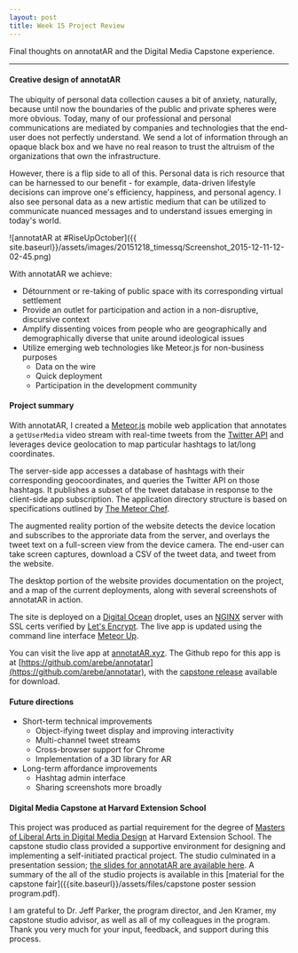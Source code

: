 ```yaml
---
layout: post
title: Week 15 Project Review
---
```


Final thoughts on annotatAR and the Digital Media Capstone experience.

-----

#### Creative design of annotatAR

The ubiquity of personal data collection causes a bit of anxiety, naturally, because until now the boundaries of the public and private spheres were more obvious. Today, many of our professional and personal communications are mediated by companies and technologies that the end-user does not perfectly understand. We send a lot of information through an opaque black box and we have no real reason to trust the altruism of the organizations that own the infrastructure.

However, there is a flip side to all of this. Personal data is rich resource that can be harnessed to our benefit - for example, data-driven lifestyle decisions can improve one's efficiency, happiness, and personal agency.  I also see personal data as a new artistic medium that can be utilized to communicate nuanced messages and to understand issues emerging in today's world.

![annotatAR at #RiseUpOctober]({{ site.baseurl}}/assets/images/20151218_timessq/Screenshot_2015-12-11-12-02-45.png)

With annotatAR we achieve:

- Détournment or re-taking of public space with its corresponding virtual settlement
- Provide an outlet for participation and action in a non-disruptive, discursive context
- Amplify dissenting voices from people who are geographically and demographically diverse that unite around ideological issues
- Utilize emerging web technologies like Meteor.js for non-business purposes
    - Data on the wire
    - Quick deployment
    - Participation in the development community 

#### Project summary

With annotatAR, I created a [Meteor.js](https://www.meteor.com/) mobile web application that annotates a `getUserMedia` video stream with real-time tweets from the [Twitter API](https://dev.twitter.com/overview/documentation) and leverages device geolocation to map particular hashtags to lat/long coordinates. 

The server-side app accesses a database of hashtags with their corresponding geocoordinates, and queries the Twitter API on those hashtags. It publishes a subset of the tweet database in response to the client-side app subscription. The application directory structure is based on specifications outlined by [The Meteor Chef](https://themeteorchef.com/snippets/organizing-your-meteor-project/).

The augmented reality portion of the website detects the device location and subscribes to the approriate data from the server, and overlays the tweet text on a full-screen view from the device camera. The end-user can take screen captures, download a CSV of the tweet data, and tweet from the website.

The desktop portion of the website provides documentation on the project, and a map of the current deployments, along with several screenshots of annotatAR in action.

The site is deployed on a [Digital Ocean](https://www.digitalocean.com/) droplet, uses an [NGINX](https://www.nginx.com/resources/wiki/) server with SSL certs verified by [Let's Encrypt](https://letsencrypt.org/). The live app is updated using the command line interface [Meteor Up](https://github.com/arunoda/meteor-up).

You can visit the live app at [annotatAR.xyz](https://annotatar.xyz). The Github repo for this app is at [https://github.com/arebe/annotatar](https://github.com/arebe/annotatar), with the [capstone release](https://github.com/arebe/annotatar/releases/tag/v1.0) available for download.


#### Future directions

- Short-term technical improvements
  - Object-ifying tweet display and improving interactivity
  - Multi-channel tweet streams
  - Cross-browser support for Chrome
  - Implementation of a 3D library for AR
- Long-term affordance improvements
  - Hashtag admin interface
  - Sharing screenshots more broadly

#### Digital Media Capstone at Harvard Extension School

This project was produced as partial requirement for the degree of [Masters of Liberal Arts in Digital Media Design](https://www.extension.harvard.edu/academics/graduate-degrees/digital-media-design-degree) at Harvard Extension School. The capstone studio class provided a supportive environment for designing and implementing a self-initiated practical project. The studio culminated in a presentation session; [the slides for annotatAR are available here](http://slides.com/arebe/annotatarcap). A summary of the all of the studio projects is available in this [material for the capstone fair]({{site.baseurl}}/assets/files/capstone poster session program.pdf).

I am grateful to Dr. Jeff Parker, the program director, and Jen Kramer, my capstone studio advisor, as well as all of my colleagues in the program. Thank you very much for your input, feedback, and support during this process.

